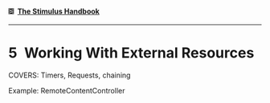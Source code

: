 #### [<img src="../assets/logo.svg" width="11" height="11" alt="Stimulus">](../README.md) [The Stimulus Handbook](README.md)

---

# 5 Working With External Resources

COVERS: Timers, Requests, chaining

Example: RemoteContentController
